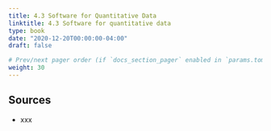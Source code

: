 ```yaml
---
title: 4.3 Software for Quantitative Data
linktitle: 4.3 Software for quantitative data
type: book
date: "2020-12-20T00:00:00-04:00"
draft: false

# Prev/next pager order (if `docs_section_pager` enabled in `params.toml`)
weight: 30
---
```


## Sources
- xxx